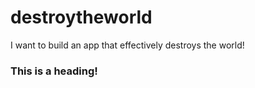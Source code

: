 # destroytheworld
I want to build an app that effectively destroys the world!


### This is a heading!
